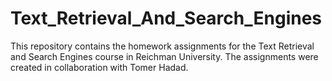 # Text_Retrieval_And_Search_Engines
This repository contains the homework assignments for the Text Retrieval and Search Engines course in Reichman University. The assignments were created in collaboration with Tomer Hadad.
